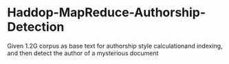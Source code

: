 # Haddop-MapReduce-Authorship-Detection
Given 1.2G corpus as base text for authorship style calculationand indexing, and then detect the author of a mysterious document
